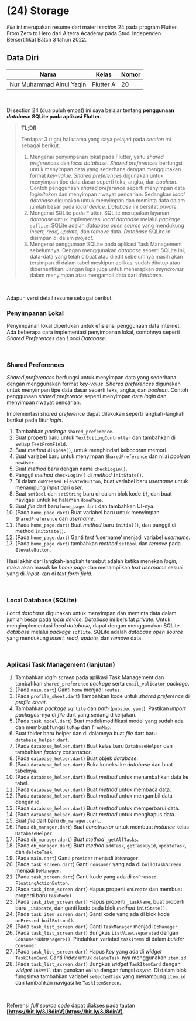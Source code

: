 # **(24) Storage**

*File* ini merupakan resume dari materi *section* 24 pada program Flutter. From Zero to Hero dari Alterra Academy pada Studi Independen Bersertifikat Batch 3 tahun 2022.

## **Data Diri**

| Nama                     | Kelas      | Nomor      |
|--------------------------|------------|------------|
| Nur Muhammad Ainul Yaqin | Flutter A  | 20         | 

</br>

Di section 24 (dua puluh empat) ini saya belajar tentang **penggunaan *database* SQLite pada aplikasi Flutter.**

> **TL;DR**
> 
> Terdapat 3 (tiga) hal utama yang saya pelajari pada *section* ini sebagai berikut.
>
>1. Mengenai penyimpanan lokal pada Flutter, yaitu *shared preferences* dan *local database*. *Shared preferences* berfungsi untuk menyimpan data yang sederhana dengan menggunakan format *key-value*. *Shared preferences* digunakan untuk menyimpan tipe data dasar seperti teks, angka, dan *boolean*. Contoh penggunaan *shared preference* seperti menyimpan data *login/token* dan menyimpan riwayat pencarian. Sedangkan *local database* digunakan untuk menyimpan dan meminta data dalam jumlah besar pada *local device. Database* ini bersifat *private*.
>2. Mengenai SQLite pada Flutter. SQLite merupakan layanan *database* untuk implementasi *local database* melalui *package* `sqflite`. SQLite adalah *database open source* yang mendukung *insert, read, update,* dan *remove* data. *Database* SQLite ini disimpan di dalam *project*.
>3. Mengenai penggunaan SQLite pada aplikasi Task Management sebelumnya. Dengan menggunakan *database* seperti SQLite ini, data-data yang telah dibuat atau diedit sebelumnya masih akan tersimpan di dalam tabel meskipun aplikasi sudah ditutup atau diberhentikan. Jangan lupa juga untuk menerapkan *asyncronus* dalam menyimpan atau mengambil data dari *database*.

</br>

Adapun versi detail resume sebagai berikut.

### **Penyimpanan Lokal**

Penyimpanan lokal diperlukan untuk efisiensi penggunaan data internet. Ada beberapa cara implementasi penyimpanan lokal, contohnya seperti *Shared Preferences* dan *Local Database*.

</br>

### **Shared Preferences**

*Shared preferences* berfungsi untuk menyimpan data yang sederhana dengan menggunakan format *key-value*. *Shared preferences* digunakan untuk menyimpan tipe data dasar seperti teks, angka, dan *boolean*. Contoh penggunaan *shared preference* seperti menyimpan data *login* dan menyimpan riwayat pencarian.

Implementasi *shared preference* dapat dilakukan seperti langkah-langkah berikut pada fitur *login*.

1. Tambahkan *package* `shared_preference`.
2. Buat properti baru untuk `TextEditingController` dan tambahkan di setiap `TextFromField`.
3. Buat *method* `dispose()`, untuk menghindari kebocoran memori.
4. Buat variabel baru untuk menyimpan `SharedPreference` dan nilai *boolean* `newUser`.
5. Buat *method* baru dengan nama `checkLogin()`.
6. Panggil *method* `checkLogin()` di *method* `initState()`.
7. Di dalam `onPressed ElevatedButton`, buat variabel baru *username* untuk menampung *input* dari *user*.
8. Buat `setBool` dan `setString` baru di dalam blok kode `if`, dan buat navigasi untuk ke halaman `HomePage`.
9. Buat *file* dart baru `home_page.dart` dan tambahkan UI-nya.
10. (Pada `home_page.dart`) Buat variabel baru untuk menyimpan `SharedPreference` dan *username*.
11. (Pada `home_page.dart`) Buat *method* baru `initial()`, dan panggil di method `initState()`.
12. (Pada `home_page.dart`) Ganti *text* ‘username’ menjadi variabel *username.*
13. (Pada `home_page.dart`) tambahkan *method* `setBool` dan *remove* pada `ElevateButton`.

Hasil akhir dari langkah-langkah tersebut adalah ketika menekan *login*, maka akan masuk ke *home page* dan menampilkan *text* *username* sesuai yang di-*input*-kan di *text form field.*

</br>

### **Local Database (SQLite)**

*Local database* digunakan untuk menyimpan dan meminta data dalam jumlah besar pada *local device. Database* ini bersifat *private*. Untuk mengimplementasi *local database*, dapat dengan menggunakan SQLite *database* melalui *package* `sqflite`. SQLite adalah *database open source* yang mendukung *insert, read, update,* dan *remove* data.

</br>

### **Aplikasi Task Management (lanjutan)**

1. Tambahkan *login screen* pada aplikasi Task Management dan tambahkan `shared_preference` *package* serta `email_validator` *package*.
2. (Pada `main.dart`) Ganti `home` menjadi `routes`.
3. (Pada `profile_sheet.dart`) Tambahkan kode untuk *shared preference* di *profile sheet*.
4. Tambahkan *package* `sqflite` dan *path* (`pubspec.yaml`). Pastikan *import packages*-nya di *file* dart yang sedang dikerjakan.
5. (Pada `task_model.dart`) Buat model/modifikasi model yang sudah ada dan membuat fungsi `toMap` dan `fromMap`.
6. Buat folder baru helper dan di dalamnya buat *file* dart baru `database_helper.dart`.
7. (Pada `database_helper.dart`) Buat kelas baru `DatabaseHelper` dan tambahkan *factory constructor*.
8. (Pada `database_helper.dart`) Buat objek *database*.
9. (Pada `database_helper.dart`) Buka koneksi ke *database* dan buat tabelnya.
10. (Pada `database_helper.dart`) Buat *method* untuk menambahkan data ke tabel.
11. (Pada `database_helper.dart`) Buat *method* untuk membaca data.
12. (Pada `database_helper.dart`) Buat *method* untuk mengambil data dengan id.
13. (Pada `database_helper.dart`) Buat *method* untuk memperbarui data.
14. (Pada `database_helper.dart`) Buat *method* untuk menghapus data.
15. Buat *file* dart baru `db_manager.dart`.
16. (Pada `db_manager.dart`) Buat *constructor* untuk membuat *instance* kelas `DatabaseHelper`.
17. (Pada `db_manager.dart`) Buat *method* `_getAllTasks`.
18. (Pada `db_manager.dart`) Buat *method* `addTask`, `getTaskById`, `updateTask`, dan `deleteTask`.
19. (Pada `main.dart`) Ganti `provider` menjadi `DbManager`.
20. (Pada `task_screen.dart`) Ganti `Consumer` yang ada di `buildTaskScreen` menjadi `DbManager`.
21. (Pada `task_screen.dart`) Ganti kode yang ada di `onPressed FloatingActionButton`.
22. (Pada `task_item_screen.dart`) Hapus properti `onCreate` dan membuat properti baru `taskModel`.
23. (Pada `task_item_screen.dart`) Hapus properti `_taskName`, buat properti baru `_isUpdate`, dan ganti kode pada blok *method* `initState()`.
24. (Pada `task_item_screen.dart`) Ganti kode yang ada di blok kode `onPressed builButton()`.
25. (Pada `task_list_screen.dart`) Ganti `TaskManager` menjadi `DbManager`.
26. (Pada `task_list_screen.dart`) Bungkus `ListView.separated` dengan `Consumer<DbManager>()`. Pindahkan variabel `taskItems` di dalam *builder* `Consumer`.
27. (Pada `task_list_screen.dart`) Hapus *key* yang ada di *widget* `TaskItemCard`. Ganti *index* untuk `deleteTask`-nya menggunakan `item.id`.
28. (Pada `task_list_screen.dart`) Bungkus *widget* `TaskItemCard` dengan *widget* `InkWell` dan gunakan `onTap` dengan fungsi *async*. Di dalam blok fungsinya tambahkan variabel `selectedTask` yang menampung `item.id` dan tambahkan navigasi ke `TaskItemScreen`.

</br>

Referensi *full source code* dapat diakses pada tautan **[https://bit.ly/3J8dinV](https://bit.ly/3J8dinV)**.